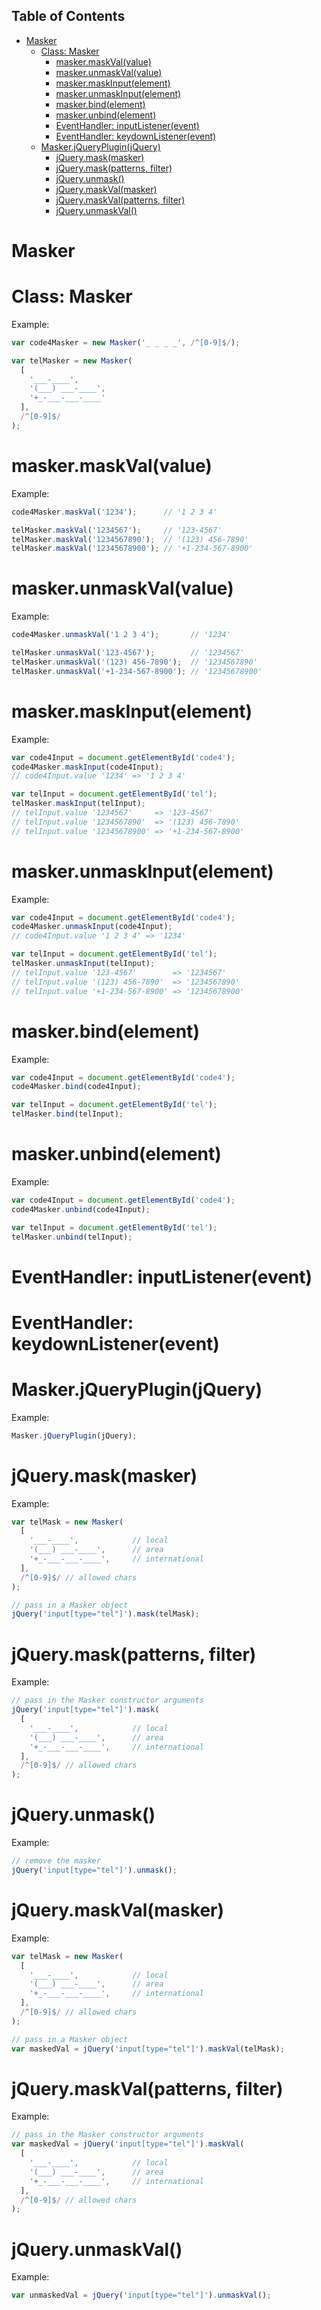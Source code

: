 ## Table of Contents
- [Masker](#masker)
  - [Class: Masker](#class-masker)
    - [masker.maskVal(value)](#maskermaskvalvalue)
    - [masker.unmaskVal(value)](#maskerunmaskvalvalue)
    - [masker.maskInput(element)](#maskermaskinputelement)
    - [masker.unmaskInput(element)](#maskerunmaskinputelement)
    - [masker.bind(element)](#maskerbindelement)
    - [masker.unbind(element)](#maskerunbindelement)
    - [EventHandler: inputListener(event)](#eventhandler-inputlistenerevent)
    - [EventHandler: keydownListener(event)](#eventhandler-keydownlistenerevent)
  - [Masker.jQueryPlugin(jQuery)](#maskerjquerypluginjquery)
    - [jQuery.mask(masker)](#jquerymaskmasker)
    - [jQuery.mask(patterns, filter)](#jquerymaskpatterns-filter)
    - [jQuery.unmask()](#jqueryunmask)
    - [jQuery.maskVal(masker)](#jquerymaskvalmasker)
    - [jQuery.maskVal(patterns, filter)](#jquerymaskvalpatterns-filter)
    - [jQuery.unmaskVal()](#jqueryunmaskval)

# Masker


# Class: Masker

Example:
```JavaScript
var code4Masker = new Masker('_ _ _ _', /^[0-9]$/);

var telMasker = new Masker(
  [
    '___-____',
    '(___) ___-____',
    '+_-___-___-____'
  ],
  /^[0-9]$/
);
```

# masker.maskVal(value)

Example:
```JavaScript
code4Masker.maskVal('1234');      // '1 2 3 4'

telMasker.maskVal('1234567');     // '123-4567'
telMasker.maskVal('1234567890');  // '(123) 456-7890'
telMasker.maskVal('12345678900'); // '+1-234-567-8900'
```

# masker.unmaskVal(value)

Example:
```JavaScript
code4Masker.unmaskVal('1 2 3 4');       // '1234'

telMasker.unmaskVal('123-4567');        // '1234567'
telMasker.unmaskVal('(123) 456-7890');  // '1234567890'
telMasker.unmaskVal('+1-234-567-8900'); // '12345678900'
```

# masker.maskInput(element)

Example:
```JavaScript
var code4Input = document.getElementById('code4');
code4Masker.maskInput(code4Input);
// code4Input.value '1234' => '1 2 3 4'

var telInput = document.getElementById('tel');
telMasker.maskInput(telInput);
// telInput.value '1234567'     => '123-4567'
// telInput.value '1234567890'  => '(123) 456-7890'
// telInput.value '12345678900' => '+1-234-567-8900'
```

# masker.unmaskInput(element)

Example:
```JavaScript
var code4Input = document.getElementById('code4');
code4Masker.unmaskInput(code4Input);
// code4Input.value '1 2 3 4' => '1234'

var telInput = document.getElementById('tel');
telMasker.unmaskInput(telInput);
// telInput.value '123-4567'        => '1234567'
// telInput.value '(123) 456-7890'  => '1234567890'
// telInput.value '+1-234-567-8900' => '12345678900'
```

# masker.bind(element)

Example:
```JavaScript
var code4Input = document.getElementById('code4');
code4Masker.bind(code4Input);

var telInput = document.getElementById('tel');
telMasker.bind(telInput);
```


# masker.unbind(element)

Example:
```JavaScript
var code4Input = document.getElementById('code4');
code4Masker.unbind(code4Input);

var telInput = document.getElementById('tel');
telMasker.unbind(telInput);
```


# EventHandler: inputListener(event)


# EventHandler: keydownListener(event)


# Masker.jQueryPlugin(jQuery)

Example:
```JavaScript
Masker.jQueryPlugin(jQuery);
```


# jQuery.mask(masker)
Example:
```JavaScript
var telMask = new Masker(
  [
    '___-____',            // local
    '(___) ___-____',      // area
    '+_-___-___-____',     // international
  ],
  /^[0-9]$/ // allowed chars
);

// pass in a Masker object
jQuery('input[type="tel"]').mask(telMask);
```


# jQuery.mask(patterns, filter)
Example:
```JavaScript
// pass in the Masker constructor arguments
jQuery('input[type="tel"]').mask(
  [
    '___-____',            // local
    '(___) ___-____',      // area
    '+_-___-___-____',     // international
  ],
  /^[0-9]$/ // allowed chars
);
```


# jQuery.unmask()
Example:
```JavaScript
// remove the masker
jQuery('input[type="tel"]').unmask();
```


# jQuery.maskVal(masker)
Example:
```JavaScript
var telMask = new Masker(
  [
    '___-____',            // local
    '(___) ___-____',      // area
    '+_-___-___-____',     // international
  ],
  /^[0-9]$/ // allowed chars
);

// pass in a Masker object
var maskedVal = jQuery('input[type="tel"]').maskVal(telMask);
```


# jQuery.maskVal(patterns, filter)
Example:
```JavaScript
// pass in the Masker constructor arguments
var maskedVal = jQuery('input[type="tel"]').maskVal(
  [
    '___-____',            // local
    '(___) ___-____',      // area
    '+_-___-___-____',     // international
  ],
  /^[0-9]$/ // allowed chars
);
```


# jQuery.unmaskVal()
Example:
```JavaScript
var unmaskedVal = jQuery('input[type="tel"]').unmaskVal();
```
